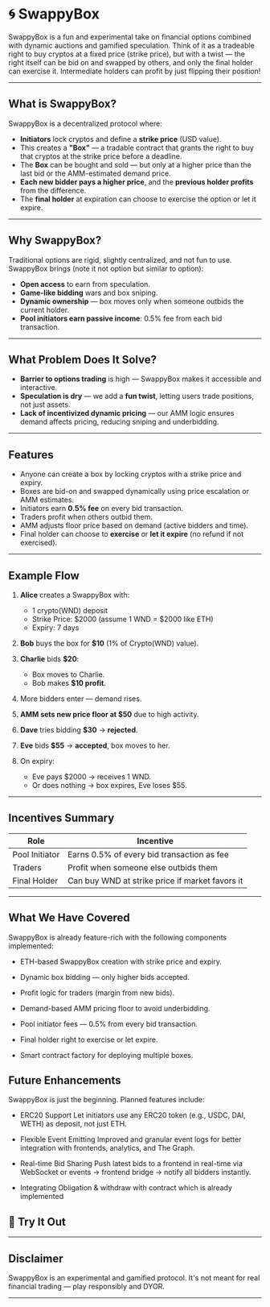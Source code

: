 # 🌀 SwappyBox

SwappyBox is a fun and experimental take on financial options combined with dynamic auctions and gamified speculation. Think of it as a tradeable right to buy cryptos at a fixed price (strike price), but with a twist — the right itself can be bid on and swapped by others, and only the final holder can exercise it. Intermediate holders can profit by just flipping their position!

---
## What is SwappyBox?

SwappyBox is a decentralized protocol where:

- **Initiators** lock cryptos and define a **strike price** (USD value).
- This creates a **"Box"** — a tradable contract that grants the right to buy that cryptos at the strike price before a deadline.
- The **Box** can be bought and sold — but only at a higher price than the last bid or the AMM-estimated demand price.
- **Each new bidder pays a higher price**, and the **previous holder profits** from the difference.
- The **final holder** at expiration can choose to exercise the option or let it expire.

---

## Why SwappyBox?

Traditional options are rigid, slightly centralized, and not fun to use. SwappyBox brings (note it not option but similar to option):

- **Open access** to earn from speculation.
- **Game-like bidding** wars and box sniping.
- **Dynamic ownership** — box moves only when someone outbids the current holder.
- **Pool initiators earn passive income**: 0.5% fee from each bid transaction.

---

##  What Problem Does It Solve?

- **Barrier to options trading** is high — SwappyBox makes it accessible and interactive.
- **Speculation is dry** — we add a **fun twist**, letting users trade positions, not just assets.
- **Lack of incentivized dynamic pricing** — our AMM logic ensures demand affects pricing, reducing sniping and underbidding.

---

## Features

- Anyone can create a box by locking cryptos with a strike price and expiry.
- Boxes are bid-on and swapped dynamically using price escalation or AMM estimates.
- Initiators earn **0.5% fee** on every bid transaction.
- Traders profit when others outbid them.
- AMM adjusts floor price based on demand (active bidders and time).
- Final holder can choose to **exercise** or **let it expire** (no refund if not exercised).

---

## Example Flow

1. **Alice** creates a SwappyBox with:
   - 1 crypto(WND) deposit
   - Strike Price: $2000 (assume 1 WND = $2000 like ETH)
   - Expiry: 7 days

2. **Bob** buys the box for **$10** (1% of Crypto(WND) value).

3. **Charlie** bids **$20**:
   - Box moves to Charlie.
   - Bob makes **$10 profit**.

4. More bidders enter — demand rises.

5. **AMM sets new price floor at $50** due to high activity.

6. **Dave** tries bidding **$30** → **rejected**.

7. **Eve** bids **$55** → **accepted**, box moves to her.

8. On expiry:
   - Eve pays $2000 → receives 1 WND.
   - Or does nothing → box expires, Eve loses $55.

---

## Incentives Summary

| Role | Incentive |
|------|-----------|
| Pool Initiator | Earns 0.5% of every bid transaction as fee |
| Traders | Profit when someone else outbids them |
| Final Holder | Can buy WND at strike price if market favors it |

---

## What We Have Covered

SwappyBox is already feature-rich with the following components implemented:

   - ETH-based SwappyBox creation with strike price and expiry.

   - Dynamic box bidding — only higher bids accepted.

   - Profit logic for traders (margin from new bids).

   - Demand-based AMM pricing floor to avoid underbidding.

   - Pool initiator fees — 0.5% from every bid transaction.

   - Final holder right to exercise or let expire.

   - Smart contract factory for deploying multiple boxes.

## Future Enhancements

SwappyBox is just the beginning. Planned features include:

   - ERC20 Support
    Let initiators use any ERC20 token (e.g., USDC, DAI, WETH) as deposit, not just ETH.

   - Flexible Event Emitting
    Improved and granular event logs for better integration with frontends, analytics, and The Graph.

   - Real-time Bid Sharing
    Push latest bids to a frontend in real-time via WebSocket or events → frontend bridge → notify all bidders instantly.

   - Integrating Obligation & withdraw with contract which is already
    implemented



## 🧪 Try It Out

---



##  Disclaimer

SwappyBox is an experimental and gamified protocol. It's not meant for real financial trading — play responsibly and DYOR.

---



